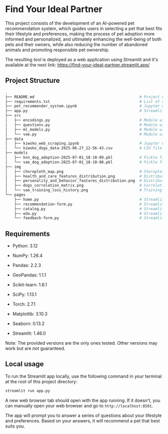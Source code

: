 # Find Your Ideal Partner

This project consists of the development of an AI-powered pet recommendation system, which guides users in selecting a pet that best fits their lifestyle and preferences, making the process of pet adoption more informed and personalized, and ultimately enhancing the well-being of both pets and their owners, while also reducing the number of abandoned animals and promoting responsible pet ownership.

The resulting tool is deployed as a web application using Streamlit and it's available at the next link: https://find-your-ideal-partner.streamlit.app/

## Project Structure
```sh
.
├── README.md                                               # Project documentation
├── requirements.txt                                        # List of required Python packages
├── pet_recommender_system.ipynb                            # Jupyter notebook with the dataset and AI models preparation
├── app.py                                                  # Streamlit app entry point
├── src
│   ├── encodings.py                                        # Module with the encodings for the categorical features in the dataset
│   ├── questions.py                                        # Module with the questions and answers for the recommendation form
│   ├── ml_models.py                                        # Module with auxiliary functions for machine learning models
│   └── vae.py                                              # Module with the class definition for the Variational Autoencoder (VAE) model
├── data
│   ├── kiwoko_web_scraping.ipynb                           # Jupyter notebook with the web scraping code to create the pets dataset
│   └── kiwoko_dogs_data-2025-06-27_12-56-43.csv            # CSV file with the dataset of dogs available for adoption
├── models
│   ├── knn_dog_adoption-2025-07-01_18-10-09.pkl            # Pickle file with the trained Nearest Neighbors search model for the pet recommendation system
│   └── vae_dog_adoption-2025-07-01_18-10-08.pkl            # Pickle file with the trained Variational Autoencoder (VAE) model for the NaN values imputation
├── img
│   ├── choropleth_map.png                                  # Choropleth map of Spain showing the number of dogs available for adoption by province
│   ├── health_and_care_features_distribution.png           # Distribution of health and care features in the dogs dataset
│   ├── personality_and_behavior_features_distribution.png  # Distribution of personality and behavior features in the dogs dataset
│   ├── dogs_correlation_matrix.png                         # Correlation matrix heatmap of the dogs dataset
│   └── vae_training_loss_history.png                       # Training loss history of the Variational Autoencoder (VAE) model
└── pages
    ├── home.py                                             # Streamlit page for the home screen, introducing the tool, its purpose, and some background information
    ├── recommendation-form.py                              # Streamlit page for the recommendation form, where users answer questions about their lifestyle and preferences, and receive the pet recommendations
    ├── catalog.py                                          # Streamlit page for the pet catalog, displaying all available pets for adoption
    ├── eda.py                                              # Streamlit page for the exploratory data analysis (EDA) of the pets dataset
    └── feedback-form.py                                    # Streamlit page for the feedback form, allowing users to provide feedback on the recommendations

```


## Requirements
- Python: 3.12

- NumPy: 1.26.4
- Pandas: 2.2.3
- GeoPandas: 1.1.1

- Scikit-learn: 1.6.1
- SciPy: 1.13.1
- Torch: 2.7.1

- Matplotlib: 3.10.3
- Seaborn: 0.13.2

- Streamlit: 1.46.0


Note: The provided versions are the only ones tested. Other versions may work but are not guaranteed.

## Local usage

To run the Streamlit app locally, use the following command in your terminal at the root of this project directory:

```bash
streamlit run app.py
```

A new web browser tab should open with the app running. If it doesn't, you can manually open your web browser and go to `http://localhost:8501`.

The app will prompt you to answer a series of questions about your lifestyle and preferences. Based on your answers, it will recommend a pet that best suits you.
